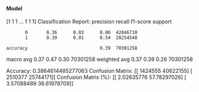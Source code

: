 #### Model
[1 1 1 ... 1 1 1]
Classification Report:
              precision    recall  f1-score   support

           0       0.36      0.03      0.06  42046710
           1       0.39      0.91      0.54  28254548

    accuracy                           0.39  70301258
   macro avg       0.37      0.47      0.30  70301258
weighted avg       0.37      0.39      0.26  70301258

Accuracy: 0.3864614485277063
Confusion Matrix:
[[ 1424555 40622155]
 [ 2510377 25744171]]
Confusion Matrix (%):
[[ 2.02635776 57.78297026]
 [ 3.57088489 36.61978709]]
